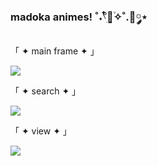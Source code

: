 ### madoka animes! ˚˖𓍢ִ໋🌷͙֒✧˚.🎀༘⋆

「 ✦ main frame ✦ 」

![](https://i.imgur.com/ueMwOgI.png)

「 ✦ search ✦ 」

![](https://i.imgur.com/NyVdcdm.png)

「 ✦ view ✦ 」

![](https://i.imgur.com/cMt0Cum.png)